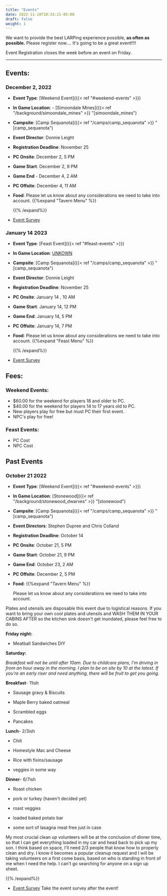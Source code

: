 ```yaml
---
title: "Events"
date: 2022-11-10T10:33:21-05:00
draft: false
weight: 1
---
```


We want to provide the best LARPing experience possible, **as often as possible.**  Please register now.... It's going to be a great event!!!!

Event Registration closes the week before an event on Friday.

------

## Events:

### December 2, 2022

- **Event Type**: [Weekend Event]({{< ref "#weekend-events" >}})
- **In Game Location**: - [Simoondale Mines]({{< ref "/background/simoondale_mines" >}} "[simoondale_mines")
- **Campsite**: [Camp Sequanota]({{< ref "/camps/camp_sequanota" >}} "[camp_sequanota")
- **Event Director**: Donnie Leight
- **Registration Deadline**: November 25
- **PC Onsite**:  December 2, 5 PM 
- **Game Start**: December 2, 9 PM 
- **Game End** - December 4, 2 AM
- **PC Offsite**:  December 4, 11 AM
- **Food**:  Please let us know about any considerations we need to take into account. {{%expand "Tavern Menu" %}} 

  {{% /expand%}}

- [Event Survey](https://docs.google.com/forms/d/e/1FAIpQLScjlhsW1KOVLdt_YBy-xkgHZqKsu8C3qoEndHWdnTWtuDqqhg/viewform)

### January 14 2023

- **Event Type**: [Feast Event]({{< ref "#feast-events" >}})
- **In Game Location**: [UNKOWN]()
- **Campsite**: [Camp Sequanota]({{< ref "/camps/camp_sequanota" >}} "[camp_sequanota")
- **Event Director**: Donnie Leight
- **Registration Deadline**: November 25
- **PC Onsite**:  January 14 , 10 AM
- **Game Start**: January 14, 12 PM 
- **Game End**: January 14, 5 PM 
- **PC Offsite**:  January 14, 7 PM 
- **Food**:  Please let us know about any considerations we need to take into account. {{%expand "Feast Menu" %}} 

  {{% /expand%}}

- [Event Survey](https://docs.google.com/forms/d/e/1FAIpQLScjlhsW1KOVLdt_YBy-xkgHZqKsu8C3qoEndHWdnTWtuDqqhg/viewform)

## Fees:

### Weekend Events: 

- $60.00 for the weekend for players 18 and older to PC.
- $40.00 for the weekend for players 14 to 17 years old to PC.
- New players play for free but must PC their first event.
- NPC's play for free!

### Feast Events:

- PC Cost
- NPC Cost

## Past Events


### October 21 2022

- **Event Type**: [Weekend Event]({{< ref "#weekend-events" >}})
- **In Game Location**:  [Stonewood]({{< ref "/background/stonewood_dwarves" >}} "[stonewood")
- **Campsite**: [Camp Sequanota]({{< ref "/camps/camp_sequanota" >}} "[camp_sequanota")
- **Event Directors**: Stephen Dupree and Chris Colland
- **Registration Deadline**: October 14
- **PC Onsite**:  October 21, 5 PM 
- **Game Start**: October 21, 9 PM 
- **Game End**: October 23, 2 AM
- **PC Offsite**: December 2, 5 PM 
- **Food**:   {{%expand "Tavern Menu" %}} 

  Please let us know about any considerations we need to take into account.

Plates and utensils are disposable this event due to logistical reasons. If you want to bring your own cool plates and utensils and WASH THEM IN YOUR CABINS AFTER so the kitchen sink doesn't get inundated, please feel free to do so.

**Friday night:**

-   Meatball Sandwiches DIY


  **Saturday:**

*Breakfast will not be until after 10am. Due to childcare plans, I'm driving in from an hour away in the morning. I plan to be on site by 10 at the latest. If you're an early riser and need anything, there will be fruit to get you going.*

 **Breakfast**- 11ish

- Sausage gravy & Biscuits

- Maple Berry baked oatmeal

- Scrambled eggs

- Pancakes

**Lunch**- 2/3ish

- Chili

- Homestyle Mac and Cheese

- Rice with fixins/sausage

- veggies in some way

**Dinner**- 6/7ish

- Roast chicken

- pork or turkey (haven't decided yet)

- roast veggies

- loaded baked potato bar

- some sort of lasagna meat free just in case 

My most crucial clean up volunteers will be at the conclusion of dinner time, so that I can get everything loaded in my car and head back to pick up my son. I think based on space, I'll need 2/3 people that know how to properly clean and dry. I know it becomes a popular cleanup request and I will be taking volunteers on a first come basis, based on who is standing in front of me when I need the help. I can't go searching for anyone on a sign up sheet.

  {{% /expand%}}

- [Event Survey](https://docs.google.com/forms/d/e/1FAIpQLScjlhsW1KOVLdt_YBy-xkgHZqKsu8C3qoEndHWdnTWtuDqqhg/viewform) Take the event survey after the event!
